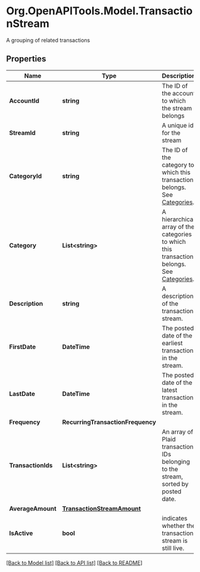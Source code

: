 # Org.OpenAPITools.Model.TransactionStream
A grouping of related transactions

## Properties

Name | Type | Description | Notes
------------ | ------------- | ------------- | -------------
**AccountId** | **string** | The ID of the account to which the stream belongs | 
**StreamId** | **string** | A unique id for the stream | 
**CategoryId** | **string** | The ID of the category to which this transaction belongs. See [Categories](https://plaid.com/docs/#category-overview). | 
**Category** | **List&lt;string&gt;** | A hierarchical array of the categories to which this transaction belongs. See [Categories](https://plaid.com/docs/#category-overview). | 
**Description** | **string** | A description of the transaction stream. | 
**FirstDate** | **DateTime** | The posted date of the earliest transaction in the stream. | 
**LastDate** | **DateTime** | The posted date of the latest transaction in the stream. | 
**Frequency** | **RecurringTransactionFrequency** |  | 
**TransactionIds** | **List&lt;string&gt;** | An array of Plaid transaction IDs belonging to the stream, sorted by posted date. | 
**AverageAmount** | [**TransactionStreamAmount**](TransactionStreamAmount.md) |  | 
**IsActive** | **bool** | indicates whether the transaction stream is still live. | 

[[Back to Model list]](../README.md#documentation-for-models) [[Back to API list]](../README.md#documentation-for-api-endpoints) [[Back to README]](../README.md)

